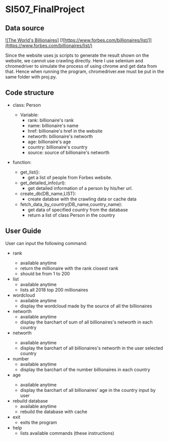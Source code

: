 # SI507_FinalProject

## Data source
[![The World's Billionaires]](https://www.forbes.com/billionaires/list/)
[![https://www.forbes.com/billionaires/list/]](https://www.forbes.com/billionaires/list/)

Since the website uses js scripts to generate the result shown on the website, we cannot use crawling directly. Here I use selenium and 
chromedriver to simulate the process of using chrome and get data from that. Hence when running the program, chromedriver.exe must be put in the same folder with proj.py.


## Code structure
* class: Person
  * Variable: 
    * rank: billionaire's rank
    * name: billionaire's name
    * href: billionaire's href in the website
    * networth: billionaire's networth
    * age: billionaire's age
    * country: billionaire's country
    * source: source of billionaire's networth

* function:
  * get_list():
    * get a list of people from Forbes website.
  * get_detailed_info(url):
    * get detailed information of a person by his/her url.
  * create_db(DB_name,LIST):
    * create databse with the crawling data or cache data
  * fetch_data_by_country(DB_name,country_name):
    * get data of specified country from the database
    * return a list of class Person in the country
    
## User Guide
User can input the following command:
* rank <rank>
    * available anytime
    * return the millionaire with the rank closest rank
    * <rank> should be from 1 to 200
* list
    * available anytime
    * lists all 2018 top 200 millionaires 
* wordcloud
    * available anytime
    * display the wordcloud made by the source of all the billionaires
* networth
    * available anytime
    * display the barchart of sum of all billionaires's networth in each country 
* networth <country>
    * available anytime
    * display the barchart of all billionaires's networth in the user selected country
* number
    * available anytime
    * display the barchart of the number billionaires in each country 
* age <country>
    * available anytime
    * display the barchart of all billionaires' age in the country input by user
* rebuild database
    * available anytime
    * rebuild the database with cache
* exit
    * exits the program
* help
    * lists available commands (these instructions) 
  
